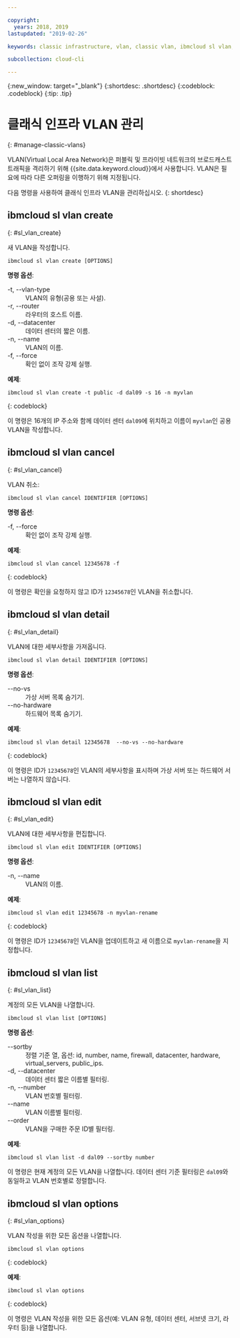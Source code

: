 ```yaml
---

copyright:
  years: 2018, 2019
lastupdated: "2019-02-26"

keywords: classic infrastructure, vlan, classic vlan, ibmcloud sl vlan, ibmcloud sl

subcollection: cloud-cli

---
```


{:new_window: target="_blank"}
{:shortdesc: .shortdesc}
{:codeblock: .codeblock}
{:tip: .tip}

# 클래식 인프라 VLAN 관리
{: #manage-classic-vlans}

VLAN(Virtual Local Area Network)은 퍼블릭 및 프라이빗 네트워크의 브로드캐스트 트래픽을 격리하기 위해 {{site.data.keyword.cloud}}에서 사용합니다. VLAN은 필요에 따라 다른 오퍼링을 이행하기 위해 지정됩니다.

다음 명령을 사용하여 클래식 인프라 VLAN을 관리하십시오.
{: shortdesc}

## ibmcloud sl vlan create
{: #sl_vlan_create}

새 VLAN을 작성합니다.
```
ibmcloud sl vlan create [OPTIONS]
```

<strong>명령 옵션</strong>:
<dl>
<dt>-t, --vlan-type</dt>
<dd>VLAN의 유형(공용 또는 사설).</dd>
<dt>-r, --router</dt>
<dd>라우터의 호스트 이름.</dd>
<dt>-d, --datacenter</dt>
<dd>데이터 센터의 짧은 이름.</dd>
<dt>-n, --name</dt>
<dd>VLAN의 이름.</dd>
<dt>-f, --force</dt>
<dd>확인 없이 조작 강제 실행.</dd>
</dl>

**예제**:
```
ibmcloud sl vlan create -t public -d dal09 -s 16 -n myvlan
```
{: codeblock}

이 명령은 16개의 IP 주소와 함께 데이터 센터 `dal09`에 위치하고 이름이 `myvlan`인 공용 VLAN을 작성합니다.

## ibmcloud sl vlan cancel
{: #sl_vlan_cancel}

VLAN 취소:
```
ibmcloud sl vlan cancel IDENTIFIER [OPTIONS]
```

<strong>명령 옵션</strong>:
<dl>
<dt>-f, --force</dt>
<dd>확인 없이 조작 강제 실행.</dd>
</dl>

**예제**:
```
ibmcloud sl vlan cancel 12345678 -f
```
{: codeblock}

이 명령은 확인을 요청하지 않고 ID가 `12345678`인 VLAN을 취소합니다.

## ibmcloud sl vlan detail
{: #sl_vlan_detail}

VLAN에 대한 세부사항을 가져옵니다.
```
ibmcloud sl vlan detail IDENTIFIER [OPTIONS]
```

<strong>명령 옵션</strong>:
<dl>
<dt>--no-vs</dt>
<dd>가상 서버 목록 숨기기.</dd>
<dt>--no-hardware</dt>
<dd>하드웨어 목록 숨기기.</dd>
</dl>

**예제**:
```
ibmcloud sl vlan detail 12345678  --no-vs --no-hardware
```
{: codeblock}

이 명령은 ID가 `12345678`인 VLAN의 세부사항을 표시하며 가상 서버 또는 하드웨어 서버는 나열하지 않습니다.

## ibmcloud sl vlan edit
{: #sl_vlan_edit}

VLAN에 대한 세부사항을 편집합니다.
```
ibmcloud sl vlan edit IDENTIFIER [OPTIONS]
```

<strong>명령 옵션</strong>:
<dl>
<dt>-n, --name</dt>
<dd>VLAN의 이름.</dd>
</dl>

**예제**:
```
ibmcloud sl vlan edit 12345678 -n myvlan-rename
```
{: codeblock}

이 명령은 ID가 `12345678`인 VLAN을 업데이트하고 새 이름으로 `myvlan-rename`을 지정합니다.

## ibmcloud sl vlan list
{: #sl_vlan_list}

계정의 모든 VLAN을 나열합니다.
```
ibmcloud sl vlan list [OPTIONS]
```

<strong>명령 옵션</strong>:
<dl>
<dt>--sortby</dt>
<dd>정렬 기준 열, 옵션: id, number, name, firewall, datacenter, hardware, virtual_servers, public_ips.</dd>
<dt>-d, --datacenter</dt>
<dd>데이터 센터 짧은 이름별 필터링.</dd>
<dt>-n, --number</dt>
<dd>VLAN 번호별 필터링.</dd>
<dt>--name</dt>
<dd>VLAN 이름별 필터링.</dd>
<dt>--order</dt>
<dd>VLAN을 구매한 주문 ID별 필터링.</dd>
</dl>

**예제**:
```
ibmcloud sl vlan list -d dal09 --sortby number
```
이 명령은 현재 계정의 모든 VLAN을 나열합니다. 데이터 센터 기준 필터링은 `dal09`와 동일하고 VLAN 번호별로 정렬합니다.

## ibmcloud sl vlan options
{: #sl_vlan_options}

VLAN 작성을 위한 모든 옵션을 나열합니다.
```
ibmcloud sl vlan options
```
{: codeblock}

**예제**:
```
ibmcloud sl vlan options
```
{: codeblock}

이 명령은 VLAN 작성을 위한 모든 옵션(예: VLAN 유형, 데이터 센터, 서브넷 크기, 라우터 등)을 나열합니다.
